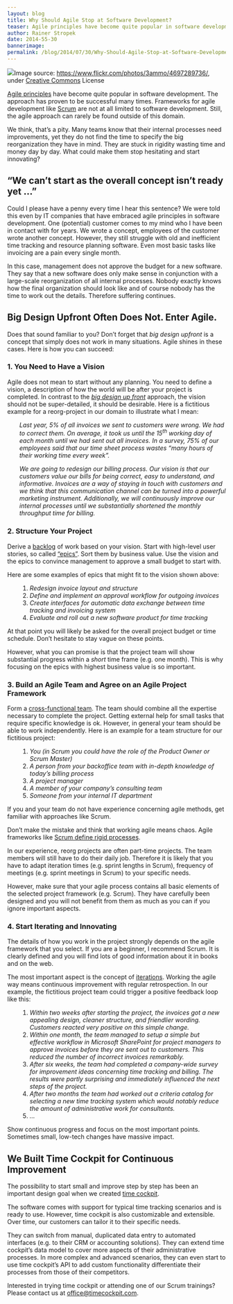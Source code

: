 ```yaml
---
layout: blog
title: Why Should Agile Stop at Software Development?
teaser: Agile principles have become quite popular in software development. The approach has proven to be successful many times. Frameworks for agile development like Scrum are not at all limited to software development. Still, the agile approach can rarely be found outside of this domain. We think, that’s a pity.
author: Rainer Stropek
date: 2014-55-30
bannerimage: 
permalink: /blog/2014/07/30/Why-Should-Agile-Stop-at-Software-Development
---
```


<div class="imageCaption" xmlns="http://www.w3.org/1999/xhtml">
  <img src="{{site.baseurl}}/content/images/blog/2014/07/hands.jpg" />Image source: <a href="https://www.flickr.com/photos/3ammo/4697289736/" target="_blank">https://www.flickr.com/photos/3ammo/4697289736/</a>, under <a href="https://creativecommons.org/licenses/by-nc-sa/2.0/deed.de" target="_blank">Creative Commons</a> License</div><p xmlns="http://www.w3.org/1999/xhtml">
  <a href="http://agilemanifesto.org/" target="_blank">Agile principles</a> have become quite popular in software development. The approach has proven to be successful many times. Frameworks for agile development like <a href="https://www.scrum.org/" target="_blank">Scrum</a> are not at all limited to software development. Still, the agile approach can rarely be found outside of this domain.</p><p xmlns="http://www.w3.org/1999/xhtml">We think, that’s a pity. Many teams know that their internal processes need improvements, yet they do not find the time to specify the big reorganization they have in mind. They are stuck in rigidity wasting time and money day by day. What could make them stop hesitating and start innovating?</p><h2 xmlns="http://www.w3.org/1999/xhtml">“We can’t start as the overall concept isn’t ready yet …”</h2><p xmlns="http://www.w3.org/1999/xhtml">Could I please have a penny every time I hear this sentence? We were told this even by IT companies that have embraced agile principles in software development. One (potential) customer comes to my mind who I have been in contact with for years. We wrote a concept, employees of the customer wrote another concept. However, they still struggle with old and inefficient time tracking and resource planning software. Even most basic tasks like invoicing are a pain every single month.</p><p xmlns="http://www.w3.org/1999/xhtml">In this case, management does not approve the budget for a new software. They say that a new software does only make sense in conjunction with a large-scale reorganization of all internal processes. Nobody exactly knows how the final organization should look like and of course nobody has the time to work out the details. Therefore suffering continues.</p><h2 xmlns="http://www.w3.org/1999/xhtml">Big Design Upfront Often Does Not. Enter Agile.</h2><p xmlns="http://www.w3.org/1999/xhtml">Does that sound familiar to you? Don’t forget that <em>big design upfront</em> is a concept that simply does not work in many situations. Agile shines in these cases. Here is how you can succeed:</p><h3 xmlns="http://www.w3.org/1999/xhtml">1. You Need to Have a Vision</h3><p xmlns="http://www.w3.org/1999/xhtml">Agile does not mean to start without any planning. You need to define a vision, a description of how the world will be after your project is completed. In contrast to the <a href="http://en.wikipedia.org/wiki/Big_Design_Up_Front" target="_blank"><em>big design up front</em></a> approach, the vision should not be super-detailed, it should be desirable. Here is a fictitious example for a reorg-project in our domain to illustrate what I mean:</p><div style="margin-left: 2em" xmlns="http://www.w3.org/1999/xhtml">
  <p>
    <em>Last year, 5% of all invoices we sent to customers were wrong. We had to correct them. On average, it took us until the 15<sup>th</sup> working day of each month until we had sent out all invoices. In a survey, 75% of our employees said that our time sheet process wastes “many hours of their working time every week”.</em>
  </p>
  <p>
    <em>We are going to redesign our billing process. Our vision is that our customers value our bills for being correct, easy to understand, and informative. Invoices are a way of staying in touch with customers and we think that this communication channel can be turned into a powerful marketing instrument. Additionally, we will continuously improve our internal processes until we substantially shortened the monthly throughput time for billing.</em>
  </p>
</div><h3 xmlns="http://www.w3.org/1999/xhtml">2. Structure Your Project</h3><p xmlns="http://www.w3.org/1999/xhtml">Derive a <a href="http://en.wikipedia.org/wiki/Scrum_(development)#Product_backlog" target="_blank">backlog</a> of work based on your vision. Start with high-level user stories, so called <a href="http://scrummethodology.com/scrum-epics/" target="_blank">“epics”</a>. Sort them by business value. Use the vision and the epics to convince management to approve a small budget to start with.</p><p xmlns="http://www.w3.org/1999/xhtml">Here are some examples of epics that might fit to the vision shown above:</p><div style="margin-left: 2em" xmlns="http://www.w3.org/1999/xhtml">
  <ol>
    <li>
      <em>Redesign invoice layout and structure</em>
    </li>
    <li>
      <em>Define and implement an approval workflow for outgoing invoices</em>
    </li>
    <li>
      <em>Create interfaces for automatic data exchange between time tracking and invoicing system</em>
    </li>
    <li>
      <em>Evaluate and roll out a new software product for time tracking</em>
    </li>
  </ol>
</div><p xmlns="http://www.w3.org/1999/xhtml">At that point you will likely be asked for the overall project budget or time schedule. Don’t hesitate to stay vague on these points.</p><p class="showcase" xmlns="http://www.w3.org/1999/xhtml">However, what you can promise is that the project team will show substantial progress within a <em>short</em> time frame (e.g. one month). This is why focusing on the epics with highest business value is so important.</p><h3 xmlns="http://www.w3.org/1999/xhtml">3. Build an Agile Team and Agree on an Agile Project Framework</h3><p xmlns="http://www.w3.org/1999/xhtml">Form a <a href="http://en.wikipedia.org/wiki/Cross-functional_team" target="_blank">cross-functional team</a>. The team should combine all the expertise necessary to complete the project. Getting external help for small tasks that require specific knowledge is ok. However, in general your team should be able to work independently. Here is an example for a team structure for our fictitious project:</p><div style="margin-left: 2em" xmlns="http://www.w3.org/1999/xhtml">
  <ol>
    <li>
      <em>You (in Scrum you could have the role of the Product Owner or Scrum Master)</em>
    </li>
    <li>
      <em>A person from your backoffice team with in-depth knowledge of today’s billing process</em>
    </li>
    <li>
      <em>A project manager</em>
    </li>
    <li>
      <em>A member of your company’s consulting team</em>
    </li>
    <li>
      <em>Someone from your internal IT department</em>
    </li>
  </ol>
</div><p xmlns="http://www.w3.org/1999/xhtml">If you and your team do not have experience concerning agile methods, get familiar with approaches like Scrum.</p><p class="showcase" xmlns="http://www.w3.org/1999/xhtml">Don’t make the mistake and think that working agile means chaos. Agile frameworks like <a href="https://www.scrum.org/Scrum-Guide" target="_blank">Scrum define rigid processes</a>.</p><p xmlns="http://www.w3.org/1999/xhtml">In our experience, reorg projects are often part-time projects. The team members will still have to do their daily job. Therefore it is likely that you have to adapt iteration times (e.g. sprint lengths in Scrum), frequency of meetings (e.g. sprint meetings in Scrum) to your specific needs.</p><p xmlns="http://www.w3.org/1999/xhtml">However, make sure that your agile process contains all basic elements of the selected project framework (e.g. Scrum). They have carefully been designed and you will not benefit from them as much as you can if you ignore important aspects.</p><h3 xmlns="http://www.w3.org/1999/xhtml">4. Start Iterating and Innovating</h3><p xmlns="http://www.w3.org/1999/xhtml">The details of how you work in the project strongly depends on the agile framework that you select. If you are a beginner, I recommend Scrum. It is clearly defined and you will find lots of good information about it in books and on the web.</p><p xmlns="http://www.w3.org/1999/xhtml">The most important aspect is the concept of <a href="http://guide.agilealliance.org/guide/iteration.html" target="_blank">iterations</a>. Working the agile way means continuous improvement with regular retrospection. In our example, the fictitious project team could trigger a positive feedback loop like this:</p><div style="margin-left: 2em" xmlns="http://www.w3.org/1999/xhtml">
  <ol>
    <li>
      <em>Within two weeks after starting the project, the invoices got a new appealing design, cleaner structure, and friendlier wording. Customers reacted very positive on this simple change.</em>
    </li>
    <li>
      <em>Within one month, the team managed to setup a simple but effective workflow in Microsoft SharePoint for project managers to approve invoices before they are sent out to customers. This reduced the number of incorrect invoices remarkably.</em>
    </li>
    <li>
      <em>After six weeks, the team had completed a company-wide survey for improvement ideas concerning time tracking and billing. The results were partly surprising and immediately influenced the next steps of the project.</em>
    </li>
    <li>
      <em>After two months the team had worked out a criteria catalog for selecting a new time tracking system which would notably reduce the amount of administrative work for consultants.</em>
    </li>
    <li>
      <em>…</em>
    </li>
  </ol>
</div><p class="showcase" xmlns="http://www.w3.org/1999/xhtml">Show continuous progress and focus on the most important points. Sometimes small, low-tech changes have massive impact.</p><h2 xmlns="http://www.w3.org/1999/xhtml">We Built Time Cockpit for Continuous Improvement</h2><p xmlns="http://www.w3.org/1999/xhtml">The possibility to start small and improve step by step has been an important design goal when we created <a href="~/" target="_blank">time cockpit</a>.</p><p xmlns="http://www.w3.org/1999/xhtml">The software comes with support for typical time tracking scenarios and is ready to use. However, time cockpit is also customizable and extensible. Over time, our customers can tailor it to their specific needs.</p><p xmlns="http://www.w3.org/1999/xhtml">They can switch from manual, duplicated data entry to automated interfaces (e.g. to their CRM or accounting solutions). They can extend time cockpit’s data model to cover more aspects of their administrative processes. In more complex and advanced scenarios, they can even start to use time cockpit’s API to add custom functionality differentiate their processes from those of their competitors.</p><p class="showcase" xmlns="http://www.w3.org/1999/xhtml">Interested in trying time cockpit or attending one of our Scrum trainings? Please contact us at <a href="mailto:office@timecockpit.com">office@timecockpit.com</a>.</p>